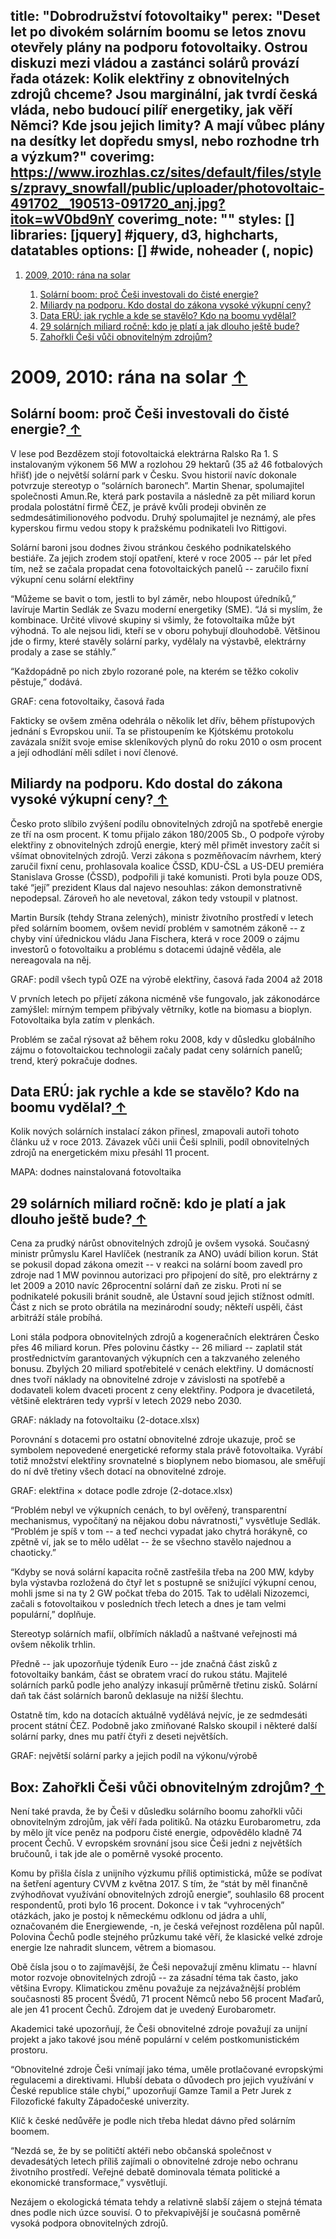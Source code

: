 title: "Dobrodružství fotovoltaiky"
perex: "Deset let po divokém solárním boomu se letos znovu otevřely plány na podporu fotovoltaiky. Ostrou diskuzi mezi vládou a zastánci solárů provází řada otázek: Kolik elektřiny z obnovitelných zdrojů chceme? Jsou marginální, jak tvrdí česká vláda, nebo budoucí pilíř energetiky, jak věří Němci? Kde jsou jejich limity? A mají vůbec plány na desítky let dopředu smysl, nebo rozhodne trh a výzkum?"
coverimg: https://www.irozhlas.cz/sites/default/files/styles/zpravy_snowfall/public/uploader/photovoltaic-491702__190513-091720_anj.jpg?itok=wV0bd9nY
coverimg_note: ""
styles: []
libraries: [jquery] #jquery, d3, highcharts, datatables
options: [] #wide, noheader (, nopic)
---


<ol id="obsah">
	<li class="seznam-kapitol">	
		<p class="kapitola-nazev"><a href="#k1">2009, 2010: rána na solar</a></p>
		<ol class="seznam-otazek">
			<li class="otazka"><a href="#k1o1">Solární boom: proč Češi investovali do čisté energie?</a></li>
			<li class="otazka"><a href="#k1o2">Miliardy na podporu. Kdo dostal do zákona vysoké výkupní ceny?</a></li>
			<li class="otazka"><a href="#k1o3">Data ERÚ: jak rychle a kde se stavělo? Kdo na boomu vydělal?</a></li>
			<li class="otazka"><a href="#k1o4">29 solárních miliard ročně: kdo je platí a jak dlouho ještě bude?</a></li>
			<li class="otazka"><a href="#k1o5">Zahořkli Češi vůči obnovitelným zdrojům?</a></li>
		</ol>
	</li>
</ol>

<h1 id="k1">2009, 2010: rána na solar <span class="zpatky"><a href="#obsah"> ↑</a></span></h1>

<h2 id="k1o1">Solární boom: proč Češi investovali do čisté energie?<span class="zpatky"><a href="#obsah"> ↑</a></span></h2>

V lese pod Bezdězem stojí fotovoltaická elektrárna Ralsko Ra 1. S instalovaným výkonem 56 MW a rozlohou 29 hektarů (35 až 46 fotbalových hřišť) jde o největší solární park v Česku. Svou historií navíc dokonale potvrzuje stereotyp o “solárních baronech”. Martin Shenar, spolumajitel společnosti Amun.Re, která park postavila a následně za pět miliard korun prodala polostátní firmě ČEZ, je právě kvůli prodeji obviněn ze sedmdesátimilionového podvodu. Druhý spolumajitel je neznámý, ale přes kyperskou firmu vedou stopy k pražskému podnikateli Ivo Rittigovi.

Solární baroni jsou dodnes živou stránkou českého podnikatelského bestiáře. Za jejich zrodem stojí opatření, které v roce 2005 -- pár let před tím, než se začala propadat cena fotovoltaických panelů -- zaručilo fixní výkupní cenu solární elektřiny 

“Můžeme se bavit o tom, jestli to byl záměr, nebo hloupost úředníků,” lavíruje Martin Sedlák ze Svazu moderní energetiky (SME). “Já si myslím, že kombinace. Určité vlivové skupiny si všimly, že fotovoltaika může být výhodná. To ale nejsou lidi, kteří se v oboru pohybují dlouhodobě. Většinou jde o firmy, které stavěly solární parky, vydělaly na výstavbě, elektrárny prodaly a zase se stáhly.”

“Každopádně po nich zbylo rozorané pole, na kterém se těžko cokoliv pěstuje,” dodává.

GRAF: cena fotovoltaiky, časová řada

Fakticky se ovšem změna odehrála o několik let dřív, během přístupových jednání s Evropskou unií. Ta se přistoupením ke Kjótskému protokolu zavázala snížit svoje emise skleníkových plynů do roku 2010 o osm procent a její odhodlání měli sdílet i noví členové.

<h2 id="k1o2">Miliardy na podporu. Kdo dostal do zákona vysoké výkupní ceny?<span class="zpatky"><a href="#obsah"> ↑</a></span></h2>

Česko proto slíbilo zvýšení podílu obnovitelných zdrojů na spotřebě energie ze tří na osm procent. K tomu přijalo zákon 180/2005 Sb., O podpoře výroby elektřiny z obnovitelných zdrojů energie, který měl přimět investory začít si všímat obnovitelných zdrojů. Verzi zákona s pozměňovacím návrhem, který zaručil fixní cenu, prohlasovala koalice ČSSD, KDU-ČSL a US-DEU premiéra Stanislava Grosse (ČSSD), podpořili ji také komunisti. Proti byla pouze ODS, také “její” prezident Klaus dal najevo nesouhlas: zákon demonstrativně nepodepsal. Zároveň ho ale nevetoval, zákon tedy vstoupil v platnost.

Martin Bursík (tehdy Strana zelených), ministr životního prostředí v letech před solárním boomem, ovšem nevidí problém v samotném zákoně -- z chyby viní úřednickou vládu Jana Fischera, která v roce 2009 o zájmu investorů o fotovoltaiku a problému s dotacemi údajně věděla, ale nereagovala na něj.

GRAF: podíl všech typů OZE na výrobě elektřiny, časová řada 2004 až 2018

V prvních letech po přijetí zákona nicméně vše fungovalo, jak zákonodárce zamýšlel: mírným tempem přibývaly větrníky, kotle na biomasu a bioplyn. Fotovoltaika byla zatím v plenkách.

Problém se začal rýsovat až během roku 2008, kdy v důsledku globálního zájmu o fotovoltaickou technologii začaly padat ceny solárních panelů; trend, který pokračuje dodnes.

<h2 id="k1o3">Data ERÚ: jak rychle a kde se stavělo? Kdo na boomu vydělal?<span class="zpatky"><a href="#obsah"> ↑</a></span></h2>
Kolik nových solárních instalací zákon přinesl, zmapovali autoři tohoto článku už v roce 2013. Závazek vůči unii Češi splnili, podíl obnovitelných zdrojů na energetickém mixu přesáhl 11 procent.

MAPA: dodnes nainstalovaná fotovoltaika

<h2 id="k1o4">29 solárních miliard ročně: kdo je platí a jak dlouho ještě bude?<span class="zpatky"><a href="#obsah"> ↑</a></span></h2>
Cena za prudký nárůst obnovitelných zdrojů je ovšem vysoká. Současný ministr průmyslu Karel Havlíček (nestraník za ANO) uvádí bilion korun. Stát se pokusil dopad zákona omezit -- v reakci na solární boom zavedl pro zdroje nad 1 MW povinnou autorizaci pro připojení do sítě, pro elektrárny z let 2009 a 2010 navíc 26procentní solární daň ze zisku. Proti ní se podnikatelé pokusili bránit soudně, ale Ústavní soud jejich stížnost odmítl. Část z nich se proto obrátila na mezinárodní soudy; někteří uspěli, část arbitráží stále probíhá.

Loni stála podpora obnovitelných zdrojů a kogeneračních elektráren Česko přes 46 miliard korun. Přes polovinu částky -- 26 miliard -- zaplatil stát prostřednictvím garantovaných výkupních cen a takzvaného zeleného bonusu. Zbylých 20 miliard spotřebitelé v cenách elektřiny. U domácností dnes tvoří náklady na obnovitelné zdroje v závislosti na spotřebě a dodavateli kolem dvaceti procent z ceny elektřiny. Podpora je dvacetiletá, většině elektráren tedy vyprší v letech 2029 nebo 2030.

GRAF: náklady na fotovoltaiku (2-dotace.xlsx)

Porovnání s dotacemi pro ostatní obnovitelné zdroje ukazuje, proč se symbolem nepovedené energetické reformy stala právě fotovoltaika. Vyrábí totiž množství elektřiny srovnatelné s bioplynem nebo biomasou, ale směřují do ní dvě třetiny všech dotací na obnovitelné zdroje.

GRAF: elektřina × dotace podle zdroje (2-dotace.xlsx)

“Problém nebyl ve výkupních cenách, to byl ověřený, transparentní mechanismus, vypočítaný na nějakou dobu návratnosti,” vysvětluje Sedlák. “Problém je spíš v tom -- a teď nechci vypadat jako chytrá horákyně, co zpětně ví, jak se to mělo udělat -- že se všechno stavělo najednou a chaoticky.”

“Kdyby se nová solární kapacita ročně zastřešila třeba na 200 MW, kdyby byla výstavba rozložená do čtyř let s postupně se snižující výkupní cenou, mohli jsme si na ty 2 GW počkat třeba do 2015. Tak to udělali Nizozemci, začali s fotovoltaikou v posledních třech letech a dnes je tam velmi populární,” doplňuje.

Stereotyp solárních mafií, olbřímích nákladů a naštvané veřejnosti má ovšem několik trhlin.

Předně -- jak upozorňuje týdeník Euro -- jde značná část zisků z fotovoltaiky bankám, část se obratem vrací do rukou státu. Majitelé solárních parků podle jeho analýzy inkasují průměrně třetinu zisků. Solární daň tak část solárních baronů deklasuje na nižší šlechtu.

Ostatně tím, kdo na dotacích aktuálně vydělává nejvíc, je ze sedmdesáti procent státní ČEZ. Podobně jako zmiňované Ralsko skoupil i některé další solární parky, dnes mu patří čtyři z deseti největších.

GRAF: největší solární parky a jejich podíl na výkonu/výrobě

<h2 id="k1o5">Box: Zahořkli Češi vůči obnovitelným zdrojům?<span class="zpatky"><a href="#obsah"> ↑</a></span></h2>

Není také pravda, že by Češi v důsledku solárního boomu zahořkli vůči obnovitelným zdrojům, jak věří řada politiků. Na otázku Eurobarometru, zda by mělo jít více peněz na podporu čisté energie, odpovědělo kladně 74 procent Čechů. V evropském srovnání jsou sice Češi jedni z největších bručounů, i tak jde ale o poměrně vysoké procento.

Komu by přišla čísla z unijního výzkumu příliš optimistická, může se podívat na šetření agentury CVVM z května 2017. S tím, že “stát by měl finančně zvýhodňovat využívání obnovitelných zdrojů energie”, souhlasilo 68 procent respondentů, proti bylo 16 procent. Dokonce i v tak “vyhrocených” otázkách, jako je postoj k německému odklonu od jádra a uhlí, označovaném die Energiewende, -n, je česká veřejnost rozdělena půl napůl. Polovina Čechů podle stejného průzkumu také věří, že klasické velké zdroje energie lze nahradit sluncem, větrem a biomasou.

Obě čísla jsou o to zajímavější, že Češi nepovažují změnu klimatu -- hlavní motor rozvoje obnovitelných zdrojů -- za zásadní téma tak často, jako většina Evropy. Klimatickou změnu považuje za nejzávažnější problém současnosti 85 procent Švédů, 71 procent Němců nebo 56 procent Maďarů, ale jen 41 procent Čechů. Zdrojem dat je uvedený Eurobarometr.

Akademici také upozorňují, že Češi obnovitelné zdroje považují za unijní projekt a jako takové jsou méně populární v celém postkomunistickém prostoru.

“Obnovitelné zdroje Češi vnímají jako téma, uměle protlačované evropskými regulacemi a direktivami. Hlubší debata o důvodech pro jejich využívání v České republice stále chybí,” upozorňují Gamze Tamil a Petr Jurek z Filozofické fakulty Západočeské univerzity. 

Klíč k české nedůvěře je podle nich třeba hledat dávno před solárním boomem.

“Nezdá se, že by se političtí aktéři nebo občanská společnost v devadesátých letech příliš zajímali o obnovitelné zdroje nebo ochranu životního prostředí. Veřejné debatě dominovala témata politické a ekonomické transformace,” vysvětlují.

Nezájem o ekologická témata tehdy a relativně slabší zájem o stejná témata dnes podle nich úzce souvisí. O to překvapivější je současná poměrně vysoká podpora obnovitelných zdrojů.